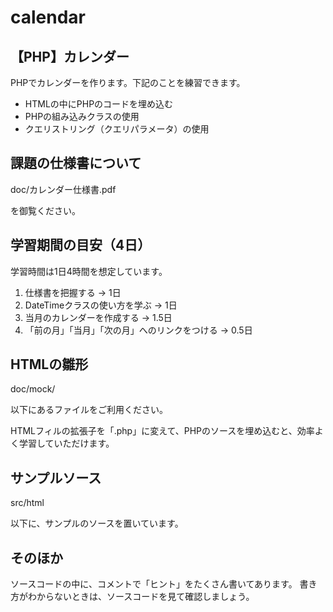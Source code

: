 # calendar
## 【PHP】カレンダー

PHPでカレンダーを作ります。下記のことを練習できます。
- HTMLの中にPHPのコードを埋め込む
- PHPの組み込みクラスの使用
- クエリストリング（クエリパラメータ）の使用

## 課題の仕様書について

doc/カレンダー仕様書.pdf

を御覧ください。

## 学習期間の目安（4日）

学習時間は1日4時間を想定しています。
1. 仕様書を把握する → 1日
2. DateTimeクラスの使い方を学ぶ → 1日
3. 当月のカレンダーを作成する → 1.5日
4. 「前の月」「当月」「次の月」へのリンクをつける → 0.5日


## HTMLの雛形

doc/mock/

以下にあるファイルをご利用ください。

HTMLフィルの拡張子を「.php」に変えて、PHPのソースを埋め込むと、効率よく学習していただけます。

## サンプルソース

src/html

以下に、サンプルのソースを置いています。

## そのほか

ソースコードの中に、コメントで「ヒント」をたくさん書いてあります。
書き方がわからないときは、ソースコードを見て確認しましょう。
